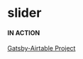 # slider

#### IN ACTION

[Gatsby-Airtable Project](https://gatsby-airtable-design-project.netlify.app/)
